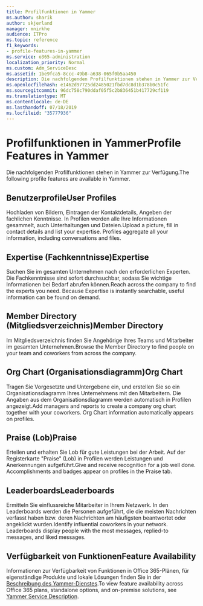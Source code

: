```yaml
---
title: Profilfunktionen in Yammer
ms.author: sharik
author: skjerland
manager: mnirkhe
audience: ITPro
ms.topic: reference
f1_keywords:
- profile-features-in-yammer
ms.service: o365-administration
localization_priority: Normal
ms.custom: Adm_ServiceDesc
ms.assetid: 1be9fca5-8ccc-49b8-a638-065f0b5aa450
description: Die nachfolgenden Profilfunktionen stehen in Yammer zur Verfügung.
ms.openlocfilehash: e1462d97725dd2485021fbd7dc8d1b378b0c51fc
ms.sourcegitcommit: 96dc758c790ddaf05f5c2b836451b417729cf119
ms.translationtype: MT
ms.contentlocale: de-DE
ms.lasthandoff: 07/18/2019
ms.locfileid: "35777936"
---
```

# <a name="profile-features-in-yammer"></a><span data-ttu-id="dcf69-103">Profilfunktionen in Yammer</span><span class="sxs-lookup"><span data-stu-id="dcf69-103">Profile Features in Yammer</span></span>

<span data-ttu-id="dcf69-104">Die nachfolgenden Profilfunktionen stehen in Yammer zur Verfügung.</span><span class="sxs-lookup"><span data-stu-id="dcf69-104">The following profile features are available in Yammer.</span></span>
  
## <a name="user-profiles"></a><span data-ttu-id="dcf69-105">Benutzerprofile</span><span class="sxs-lookup"><span data-stu-id="dcf69-105">User Profiles</span></span>
<span data-ttu-id="dcf69-106"><a name="bkmk_UserProfiles"> </a></span><span class="sxs-lookup"><span data-stu-id="dcf69-106"></span></span>

<span data-ttu-id="dcf69-p101">Hochladen von Bildern, Eintragen der Kontaktdetails, Angeben der fachlichen Kenntnisse. In Profilen werden alle Ihre Informationen gesammelt, auch Unterhaltungen und Dateien.</span><span class="sxs-lookup"><span data-stu-id="dcf69-p101">Upload a picture, fill in contact details and list your expertise. Profiles aggregate all your information, including conversations and files.</span></span>
  
## <a name="expertise"></a><span data-ttu-id="dcf69-109">Expertise (Fachkenntnisse)</span><span class="sxs-lookup"><span data-stu-id="dcf69-109">Expertise</span></span>
<span data-ttu-id="dcf69-110"><a name="bkmk_Expertise"> </a></span><span class="sxs-lookup"><span data-stu-id="dcf69-110"></span></span>

<span data-ttu-id="dcf69-p102">Suchen Sie im gesamten Unternehmen nach den erforderlichen Experten. Die Fachkenntnisse sind sofort durchsuchbar, sodass Sie wichtige Informationen bei Bedarf abrufen können.</span><span class="sxs-lookup"><span data-stu-id="dcf69-p102">Reach across the company to find the experts you need. Because Expertise is instantly searchable, useful information can be found on demand.</span></span>
  
## <a name="member-directory"></a><span data-ttu-id="dcf69-113">Member Directory (Mitgliedsverzeichnis)</span><span class="sxs-lookup"><span data-stu-id="dcf69-113">Member Directory</span></span>
<span data-ttu-id="dcf69-114"><a name="bkmk_MemberDirectory"> </a></span><span class="sxs-lookup"><span data-stu-id="dcf69-114"></span></span>

<span data-ttu-id="dcf69-115">Im Mitgliedsverzeichnis finden Sie Angehörige Ihres Teams und Mitarbeiter im gesamten Unternehmen.</span><span class="sxs-lookup"><span data-stu-id="dcf69-115">Browse the Member Directory to find people on your team and coworkers from across the company.</span></span>
  
## <a name="org-chart"></a><span data-ttu-id="dcf69-116">Org Chart (Organisationsdiagramm)</span><span class="sxs-lookup"><span data-stu-id="dcf69-116">Org Chart</span></span>
<span data-ttu-id="dcf69-117"><a name="bkmk_OrgChart"> </a></span><span class="sxs-lookup"><span data-stu-id="dcf69-117"></span></span>

<span data-ttu-id="dcf69-p103">Tragen Sie Vorgesetzte und Untergebene ein, und erstellen Sie so ein Organisationsdiagramm Ihres Unternehmens mit den Mitarbeitern. Die Angaben aus dem Organisationsdiagramm werden automatisch in Profilen angezeigt.</span><span class="sxs-lookup"><span data-stu-id="dcf69-p103">Add managers and reports to create a company org chart together with your coworkers. Org Chart information automatically appears on profiles.</span></span>
  
## <a name="praise"></a><span data-ttu-id="dcf69-120">Praise (Lob)</span><span class="sxs-lookup"><span data-stu-id="dcf69-120">Praise</span></span>
<span data-ttu-id="dcf69-121"><a name="bkmk_Praise"> </a></span><span class="sxs-lookup"><span data-stu-id="dcf69-121"></span></span>

<span data-ttu-id="dcf69-p104">Erteilen und erhalten Sie Lob für gute Leistungen bei der Arbeit. Auf der Registerkarte "Praise" (Lob) in Profilen werden Leistungen und Anerkennungen aufgeführt.</span><span class="sxs-lookup"><span data-stu-id="dcf69-p104">Give and receive recognition for a job well done. Accomplishments and badges appear on profiles in the Praise tab.</span></span>
  
## <a name="leaderboards"></a><span data-ttu-id="dcf69-124">Leaderboards</span><span class="sxs-lookup"><span data-stu-id="dcf69-124">Leaderboards</span></span>
<span data-ttu-id="dcf69-125"><a name="bkmk_Leaderboards"> </a></span><span class="sxs-lookup"><span data-stu-id="dcf69-125"></span></span>

<span data-ttu-id="dcf69-p105">Ermitteln Sie einflussreiche Mitarbeiter in Ihrem Netzwerk. In den Leaderboards werden die Personen aufgeführt, die die meisten Nachrichten verfasst haben bzw. deren Nachrichten am häufigsten beantwortet oder angeklickt wurden.</span><span class="sxs-lookup"><span data-stu-id="dcf69-p105">Identify influential coworkers in your network. Leaderboards display people with the most messages, replied-to messages, and liked messages.</span></span>
  
## <a name="feature-availability"></a><span data-ttu-id="dcf69-128">Verfügbarkeit von Funktionen</span><span class="sxs-lookup"><span data-stu-id="dcf69-128">Feature Availability</span></span>
<span data-ttu-id="dcf69-129"><a name="bkmk_Leaderboards"> </a></span><span class="sxs-lookup"><span data-stu-id="dcf69-129"></span></span>

<span data-ttu-id="dcf69-130">Informationen zur Verfügbarkeit von Funktionen in Office 365-Plänen, für eigenständige Produkte und lokale Lösungen finden Sie in der [Beschreibung des Yammer-Dienstes](yammer-service-description.md).</span><span class="sxs-lookup"><span data-stu-id="dcf69-130">To view feature availability across Office 365 plans, standalone options, and on-premise solutions, see [Yammer Service Description](yammer-service-description.md).</span></span>
  

